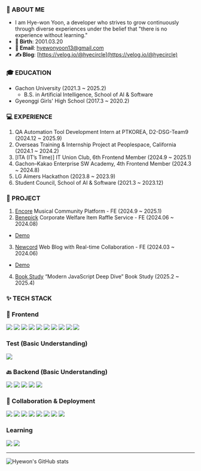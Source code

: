 ### 🦥 ABOUT ME
- I am Hye-won Yoon, a developer who strives to grow continuously through diverse experiences under the belief that "there is no experience without learning."
- **🎂 Birth**: 2001.03.20
- **📧 Email**: hyewonyoon13@gmail.com
- **✍️ Blog**: [https://velog.io/@hyecircle](https://velog.io/@hyecircle)

### 🎓 EDUCATION
- Gachon University (2021.3 ~ 2025.2)
  - B.S. in Artificial Intelligence, School of AI & Software
- Gyeonggi Girls' High School (2017.3 ~ 2020.2)

### 💻 EXPERIENCE
1. QA Automation Tool Development Intern at PTKOREA, D2-DSG-Team9 (2024.12 ~ 2025.9)
2. Overseas Training & Internship Project at Peoplespace, California (2024.1 ~ 2024.2)
3. [ITA (IT’s Time)] IT Union Club, 6th Frontend Member (2024.9 ~ 2025.1)
4. Gachon–Kakao Enterprise SW Academy, 4th Frontend Member (2024.3 ~ 2024.8)
5. LG Aimers Hackathon (2023.8 ~ 2023.9)
6. Student Council, School of AI & Software (2021.3 ~ 2023.12)

### 📁 PROJECT
1. [Encore](https://github.com/TEAM-Encore) Musical Community Platform - FE (2024.9 ~ 2025.1)
2. [Benepick](https://github.com/KEA-8PI) Corporate Welfare Item Raffle Service - FE (2024.06 ~ 2024.08)
  - [Demo](https://www.youtube.com/watch?v=YUPjxFAGPME)
3. [Newcord](https://github.com/KEA-Kovengers) Web Blog with Real-time Collaboration - FE (2024.03 ~ 2024.06)
  - [Demo](https://www.youtube.com/watch?v=_blC7IBvEts)
4. [Book Study](https://github.com/FE-JSDeepDive) “Modern JavaScript Deep Dive” Book Study (2025.2 ~ 2025.4)

### ✨ TECH STACK
### 🚸 Frontend
<div>
<img src="https://img.shields.io/badge/react-61DAFB?style=for-the-badge&logo=react&logoColor=black">
<img src="https://img.shields.io/badge/reactnative-61DAFB?style=for-the-badge&logo=react&logoColor=black">
<img src="https://img.shields.io/badge/typescript-3178C6?style=for-the-badge&logo=typescript&logoColor=white">
<img src="https://img.shields.io/badge/javascript-F7DF1E?style=for-the-badge&logo=javascript&logoColor=black">
<img src="https://img.shields.io/badge/zustand-2A3FFB?style=for-the-badge&logo=zustand&logoColor=black">
<img src="https://img.shields.io/badge/reactquery-FF4154?style=for-the-badge&logo=reactquery&logoColor=white">
<img src="https://img.shields.io/badge/vite-646CFF?style=for-the-badge&logo=vite&logoColor=white">
<img src="https://img.shields.io/badge/axios-5A29E4?style=for-the-badge&logo=axios&logoColor=white">
<img src="https://img.shields.io/badge/styledcomponents-DB7093?style=for-the-badge&logo=styledcomponents&logoColor=white">
<img src="https://img.shields.io/badge/emotion-FE5196?style=for-the-badge&logo=react&logoColor=white">
</div>

### Test (Basic Understanding)
<img src="https://img.shields.io/badge/pytest-0A9EDC?style=for-the-badge&logo=pytest&logoColor=white">

### 🔙 Backend (Basic Understanding)
<div>
<img src="https://img.shields.io/badge/python-3776AB?style=for-the-badge&logo=python&logoColor=white">
<img src="https://img.shields.io/badge/fastapi-009688?style=for-the-badge&logo=fastapi&logoColor=white">
<img src="https://img.shields.io/badge/django-092E20?style=for-the-badge&logo=django&logoColor=white">
<img src="https://img.shields.io/badge/postgresql-4169E1?style=for-the-badge&logo=postgresql&logoColor=white">
<img src="https://img.shields.io/badge/mysql-4479A1?style=for-the-badge&logo=mysql&logoColor=white">
</div>

### 🧰 Collaboration & Deployment
<div>
<img src="https://img.shields.io/badge/git-F05032?style=for-the-badge&logo=git&logoColor=white">
<img src="https://img.shields.io/badge/github-181717?style=for-the-badge&logo=github&logoColor=white">
<img src="https://img.shields.io/badge/figma-F24E1E?style=for-the-badge&logo=figma&logoColor=white">
<img src="https://img.shields.io/badge/notion-000000?style=for-the-badge&logo=notion&logoColor=white">
<img src="https://img.shields.io/badge/slack-4A154B?style=for-the-badge&logo=slack&logoColor=white">
<img src="https://img.shields.io/badge/jira-0052CC?style=for-the-badge&logo=jira&logoColor=white">
<img src="https://img.shields.io/badge/vercel-000000?style=for-the-badge&logo=vercel&logoColor=white">
<img src="https://img.shields.io/badge/docker-2496ED?style=for-the-badge&logo=docker&logoColor=white">
</div>

### Learning
<div>
<img src="https://img.shields.io/badge/nextjs-000000?style=for-the-badge&logo=nextjs&logoColor=white">
<img src="https://img.shields.io/badge/jest-C21325?style=for-the-badge&logo=jest&logoColor=white">
</div>

---

![Hyewon's GitHub stats](https://github-readme-stats.vercel.app/api?username=iey704)
